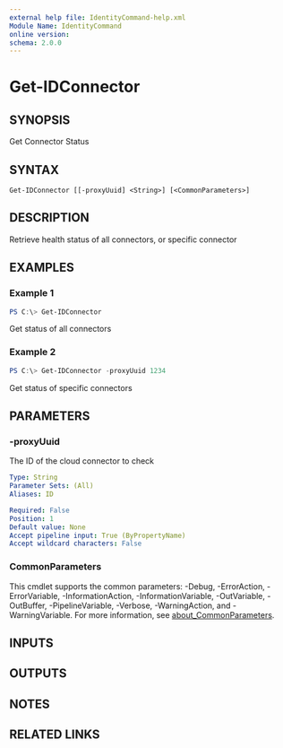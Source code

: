 ```yaml
---
external help file: IdentityCommand-help.xml
Module Name: IdentityCommand
online version:
schema: 2.0.0
---
```


# Get-IDConnector

## SYNOPSIS
Get Connector Status

## SYNTAX

```
Get-IDConnector [[-proxyUuid] <String>] [<CommonParameters>]
```

## DESCRIPTION
Retrieve health status of all connectors, or specific connector

## EXAMPLES

### Example 1
```powershell
PS C:\> Get-IDConnector
```

Get status of all connectors

### Example 2
```powershell
PS C:\> Get-IDConnector -proxyUuid 1234
```

Get status of specific connectors

## PARAMETERS

### -proxyUuid
The ID of the cloud connector to check

```yaml
Type: String
Parameter Sets: (All)
Aliases: ID

Required: False
Position: 1
Default value: None
Accept pipeline input: True (ByPropertyName)
Accept wildcard characters: False
```

### CommonParameters
This cmdlet supports the common parameters: -Debug, -ErrorAction, -ErrorVariable, -InformationAction, -InformationVariable, -OutVariable, -OutBuffer, -PipelineVariable, -Verbose, -WarningAction, and -WarningVariable. For more information, see [about_CommonParameters](http://go.microsoft.com/fwlink/?LinkID=113216).

## INPUTS

## OUTPUTS

## NOTES

## RELATED LINKS
